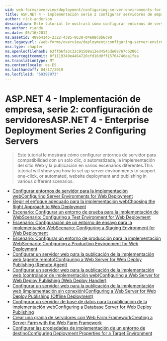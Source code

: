 ```yaml
---
uid: web-forms/overview/deployment/configuring-server-environments-for-web-deployment/index
title: ASP.NET 4 - implementación serie 2 configurar servidores de empresa | Microsoft Docs
author: rick-anderson
description: Este tutorial le mostrará cómo configurar entornos de servidor para compatibilidad con un solo clic, o automatizada, la implementación del sitio Web y la publicación en diversos escenario diferente...
ms.author: riande
ms.date: 05/16/2012
ms.assetid: 489b414b-2322-4385-8638-04e08c0b6c90
msc.legacyurl: /web-forms/overview/deployment/configuring-server-environments-for-web-deployment
msc.type: chapter
ms.openlocfilehash: 63ffb6fa3c32c91508a12ed4545de08767c6200c
ms.sourcegitcommit: 0f1119340e4464720cfd16d0ff15764746ea1fea
ms.translationtype: MT
ms.contentlocale: es-ES
ms.lasthandoff: 04/17/2019
ms.locfileid: "59397973"
---
```

# <a name="aspnet-4---enterprise-deployment-series-2-configuring-servers"></a><span data-ttu-id="688e4-103">ASP.NET 4 - Implementación de empresa, serie 2: configuración de servidores</span><span class="sxs-lookup"><span data-stu-id="688e4-103">ASP.NET 4 - Enterprise Deployment Series 2 Configuring Servers</span></span>

> <span data-ttu-id="688e4-104">Este tutorial le mostrará cómo configurar entornos de servidor para compatibilidad con un solo clic, o automatizada, la implementación del sitio Web y la publicación en varios escenarios diferentes.</span><span class="sxs-lookup"><span data-stu-id="688e4-104">This tutorial will show you how to set up server environments to support one-click, or automated, website deployment and publishing in various different scenarios.</span></span>


- [<span data-ttu-id="688e4-105">Configurar entornos de servidor para la implementación web</span><span class="sxs-lookup"><span data-stu-id="688e4-105">Configuring Server Environments for Web Deployment</span></span>](configuring-server-environments-for-web-deployment.md)
- [<span data-ttu-id="688e4-106">Elegir el enfoque adecuado para la implementación web</span><span class="sxs-lookup"><span data-stu-id="688e4-106">Choosing the Right Approach to Web Deployment</span></span>](choosing-the-right-approach-to-web-deployment.md)
- [<span data-ttu-id="688e4-107">Escenario: Configurar un entorno de prueba para la implementación de Web</span><span class="sxs-lookup"><span data-stu-id="688e4-107">Scenario: Configuring a Test Environment for Web Deployment</span></span>](scenario-configuring-a-test-environment-for-web-deployment.md)
- [<span data-ttu-id="688e4-108">Escenario: Configuración de un entorno de ensayo para la implementación Web</span><span class="sxs-lookup"><span data-stu-id="688e4-108">Scenario: Configuring a Staging Environment for Web Deployment</span></span>](scenario-configuring-a-staging-environment-for-web-deployment.md)
- [<span data-ttu-id="688e4-109">Escenario: Configurar un entorno de producción para la implementación Web</span><span class="sxs-lookup"><span data-stu-id="688e4-109">Scenario: Configuring a Production Environment for Web Deployment</span></span>](scenario-configuring-a-production-environment-for-web-deployment.md)
- [<span data-ttu-id="688e4-110">Configurar un servidor web para la publicación de la implementación web (agente remoto)</span><span class="sxs-lookup"><span data-stu-id="688e4-110">Configuring a Web Server for Web Deploy Publishing (Remote Agent)</span></span>](configuring-a-web-server-for-web-deploy-publishing-remote-agent.md)
- [<span data-ttu-id="688e4-111">Configurar un servidor web para la publicación de la implementación web (controlador de implementación web)</span><span class="sxs-lookup"><span data-stu-id="688e4-111">Configuring a Web Server for Web Deploy Publishing (Web Deploy Handler)</span></span>](configuring-a-web-server-for-web-deploy-publishing-web-deploy-handler.md)
- [<span data-ttu-id="688e4-112">Configurar un servidor web para la publicación de la implementación web (implementación sin conexión)</span><span class="sxs-lookup"><span data-stu-id="688e4-112">Configuring a Web Server for Web Deploy Publishing (Offline Deployment)</span></span>](configuring-a-web-server-for-web-deploy-publishing-offline-deployment.md)
- [<span data-ttu-id="688e4-113">Configurar un servidor de base de datos para la publicación de la implementación web</span><span class="sxs-lookup"><span data-stu-id="688e4-113">Configuring a Database Server for Web Deploy Publishing</span></span>](configuring-a-database-server-for-web-deploy-publishing.md)
- [<span data-ttu-id="688e4-114">Crear una granja de servidores con Web Farm Framework</span><span class="sxs-lookup"><span data-stu-id="688e4-114">Creating a Server Farm with the Web Farm Framework</span></span>](creating-a-server-farm-with-the-web-farm-framework.md)
- [<span data-ttu-id="688e4-115">Configurar las propiedades de implementación de un entorno de destino</span><span class="sxs-lookup"><span data-stu-id="688e4-115">Configuring Deployment Properties for a Target Environment</span></span>](configuring-deployment-properties-for-a-target-environment.md)
